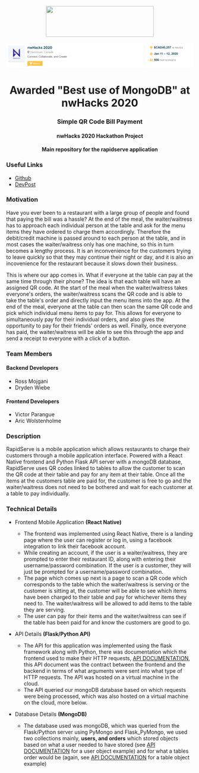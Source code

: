 <p align="center">
  <img width=290 height=83 src="rapidserve-frontend/RapidServe/images/logo.png" />
</p>
<p align="center">
  <img src="rapidserve-frontend/RapidServe/images/nwHacks-winner-banner.png" />
</p>
<h1 align="center">Awarded "Best use of MongoDB" at nwHacks 2020</h1>
<h3 align="center">Simple QR Code Bill Payment</h3>
<h4 align="center">nwHacks 2020 Hackathon Project</h4>
<h4 align="center">Main repository for the rapidserve application</h4>

### Useful Links
* [Github](https://github.com/rossmojgani/rapidserve)
* [DevPost](https://devpost.com/software/rapidserve-g1skzh)

### Motivation

Have you ever been to a restaurant with a large group of people and found that paying the bill was a hassle? At the end of the meal, the waiter/waitress has to approach each individual person at the table and ask for the menu items they have ordered to charge them accordingly. Therefore the debit/credit machine is passed around to each person at the table, and in most cases the waiter/waitress only has one machine, so this in turn becomes a lengthy process. It is an inconvenience for the customers trying to leave quickly so that they may continue their night or day, and it is also an incovenience for the restaurant because it slows down their business. 

This is where our app comes in. What if everyone at the table can pay at the same time through their phone? The idea is that each table will have an assigned QR code. At the start of the meal when the waiter/waitress takes everyone's orders, the waiter/waitress scans the QR code and is able to take the table's order and directly input the menu items into the app. At the end of the meal, everyone at the table can then scan the same QR code and pick which individual menu items to pay for. This allows for everyone to simultaneously pay for their individual orders, and also gives the opportunity to pay for their friends' orders as well. Finally, once everyone has paid, the waiter/waitress will be able to see this through the app and send a receipt to everyone with a click of a button. 

### Team Members

#### Backend Developers
* Ross Mojgani
* Dryden Wiebe

#### Frontend Developers
* Victor Parangue
* Aric Wolstenholme

### Description

RapidServe is a mobile application which allows restaurants to charge
their customers through a mobile application interface. Powered
with a React Native frontend and Python Flask API server with a
mongoDB database, RapidServe uses QR codes linked to tables to
allow the customer to scan the QR code at their table and pay for
any item at their table. Once all the items at the customers table
are paid for, the customer is free to go and the waiter/waitress
does not need to be bothered and wait for each customer at a
table to pay individually.

### Technical Details

* Frontend Mobile Application **(React Native)**
  * The frontend was implemented using React Native, there is a 
  landing page where the user can register or log in, using a
  facebook integration to link their facebook account.
  * While creating an account, if the user is a waiter/waitress, they are prompted
  to enter their restaurant ID, along with entering their username/password
  combination. If the user is a customer, they will just be prompted for
  a username/password combination. 
  * The page which comes up next is a page to scan a QR code which corresponds
  to the table which the waiter/waitress is serving or the customer is sitting at,
  the customer will be able to see which items have been charged to their table
  and pay for whichever items they need to. The waiter/waitress will be allowed
  to add items to the table they are serving.
  * The user can pay for their items and the waiter/waitress can see if the table
  has been paid for and know the customers are good to go.

* API Details **(Flask/Python API)**
  * The API for this application was implemented using the flask framework
  along with Python, there was documentation which the frontend used to
  make their HTTP requests, [API DOCUMENTATION](https://github.com/rossmojgani/rapidserve/blob/master/API.md),
  this API document was the contract between the frontend and the backend in
  terms of what arguments were sent into what type of HTTP requests. The API
  was hosted on a virtual machine in the cloud.
  * The API queried our mongoDB database based on which requests were being
  processed, which was also hosted on a virtual machine on the cloud, more below.

* Database Details **(MongoDB)**
  * The database used was mongoDB, which was queried from the Flask/Python
  server using PyMongo and Flask_PyMongo, we used two collections mainly,
  **users, and orders** which stored objects based on what a user needed to
  have stored (see [API DOCUMENTATION](https://github.com/rossmojgani/rapidserve/blob/master/backend/API.md)
  for a user object example) and for what a tables order would be (again, see [API DOCUMENTATION](https://github.com/rossmojgani/rapidserve/blob/master/API.md) for a table
  object example)
 
  
